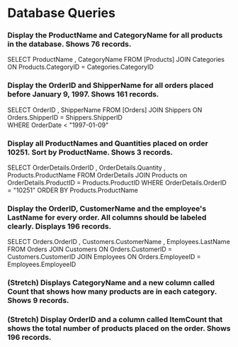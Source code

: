 # Database Queries

### Display the ProductName and CategoryName for all products in the database. Shows 76 records.  
SELECT ProductName , CategoryName FROM [Products]
JOIN Categories 
ON Products.CategoryID = Categories.CategoryID


### Display the OrderID and ShipperName for all orders placed before January 9, 1997. Shows 161 records. 
SELECT OrderID , ShipperName FROM [Orders] 
JOIN Shippers 
ON Orders.ShipperID = Shippers.ShipperID   
WHERE OrderDate < "1997-01-09"


### Display all ProductNames and Quantities placed on order 10251. Sort by ProductName. Shows 3 records.  

SELECT OrderDetails.OrderID , OrderDetails.Quantity , Products.ProductName FROM OrderDetails 
JOIN Products on OrderDetails.ProductID = Products.ProductID
WHERE OrderDetails.OrderID = "10251"
ORDER BY Products.ProductName


### Display the OrderID, CustomerName and the employee's LastName for every order. All columns should be labeled clearly. Displays 196 records. 
 SELECT Orders.OrderID , Customers.CustomerName , Employees.LastName FROM Orders
 JOIN Customers
 ON Orders.CustomerID = Customers.CustomerID
 JOIN Employees 
 ON Orders.EmployeeID = Employees.EmployeeID

### (Stretch)  Displays CategoryName and a new column called Count that shows how many products are in each category. Shows 9 records.

### (Stretch) Display OrderID and a  column called ItemCount that shows the total number of products placed on the order. Shows 196 records. 